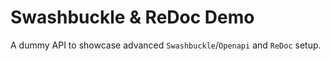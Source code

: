 # Swashbuckle & ReDoc Demo
A dummy API to showcase advanced `Swashbuckle`/`Openapi` 
and `ReDoc` setup.
